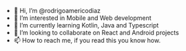 - 👋 Hi, I’m @rodrigoamericodiaz
- 👀 I’m interested in Mobile and Web development
- 🌱 I’m currently learning Kotlin, Java and Typescript
- 💞️ I’m looking to collaborate on React and Android projects
- 📫 How to reach me, if you read this you know how.

<!---
rodrigoamericodiaz/rodrigoamericodiaz is a ✨ special ✨ repository because its `README.md` (this file) appears on your GitHub profile.
You can click the Preview link to take a look at your changes.
--->
